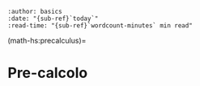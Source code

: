 ```{article-info}
:author: basics
:date: "{sub-ref}`today`"
:read-time: "{sub-ref}`wordcount-minutes` min read"
```

(math-hs:precalculus)=
# Pre-calcolo

